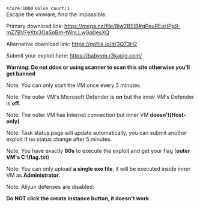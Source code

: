 `score:1000` `solve_count:1`    
Escape the vmware, find the impossible.

Primary download link: https://mega.nz/file/8iw2BSIB#qPeuREoHPp9-mZ7BVFeXtx3OaSoBm-tWnLLwGq0esXQ

Alternative download link: https://gofile.io/d/3Q73H2

Submit your exploit here: https://babyvm.r3kapig.com/

**Warning: Do not ddos or using scanner to scan this site otherwise you'll get banned**

Note: You can only start the VM once every 5 minutes.

Note: The outer VM's Microsoft Defender is **on** but the inner VM's Defender is **off**.

Note: The outer VM has Internet connection but inner VM **doesn't(Host-only)**

Note: Task status page will update automatically, you can submit another exploit if no status change after 5 minutes.

Note: You have exactly **60s** to execute the exploit and get your flag (**outer VM's C:\flag.txt**)

Note: You can only upload **a single exe file**, it will be executed inside inner VM as **Administrator**.

Note:  Aliyun defenses are disabled.

**Do NOT click the create instance button, it doesn't work**
